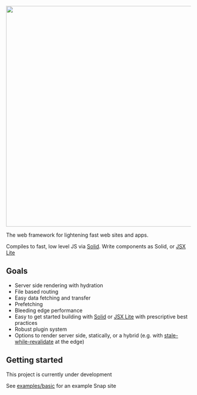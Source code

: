<p align="center">
  <img src="https://cdn.builder.io/api/v1/image/assets%2F491fa860510b4c5cb89fc0e0011dd42c%2F34211f3da55f4626b1bb6d3739c0ceb3" width="600" />
</p>

The web framework for lightening fast web sites and apps. 

Compiles to fast, low level JS via [Solid](https://github.com/ryansolid/solid). Write components as Solid, or [JSX Lite](https://github.com/BuilderIO/jsx-lite)

## Goals

- Server side rendering with hydration
- File based routing
- Easy data fetching and transfer
- Prefetching
- Bleeding edge performance
- Easy to get started building with [Solid](https://github.com/ryansolid/solid) or [JSX Lite](https://github.com/BuilderIO/jsx-lite) with prescriptive best practices
- Robust plugin system
- Options to render server side, statically, or a hybrid (e.g. with [stale-while-revalidate](https://web.dev/stale-while-revalidate/) at the edge)

## Getting started

This project is currently under development

See [examples/basic](examples/basic) for an example Snap site
